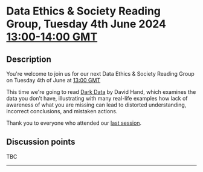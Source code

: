 # Data Ethics & Society Reading Group, Tuesday 4th June 2024 [13:00-14:00 GMT](https://www.timeanddate.com/worldclock/fixedtime.html?msg=Dark+Data&iso=20240604T13&p1=136&ah=1)

## Description

You're welcome to join us for our next Data Ethics & Society Reading Group on Tuesday 4th of June at [13:00 GMT](https://www.timeanddate.com/worldclock/fixedtime.html?msg=Dark+Data&iso=20240604T13&p1=136&ah=1)

This time we're going to read [Dark Data](https://darkdata.website/) by David Hand, which examines the data you don’t have, illustrating with many real-life examples how lack of awareness of what you are missing can lead to distorted understanding, incorrect conclusions, and mistaken actions.

Thank you to everyone who attended our [last session](../2023/02-24-session.md).

## Discussion points

TBC

---

<!--

## Meeting notes

### Who came
Number of people: ??

-->
